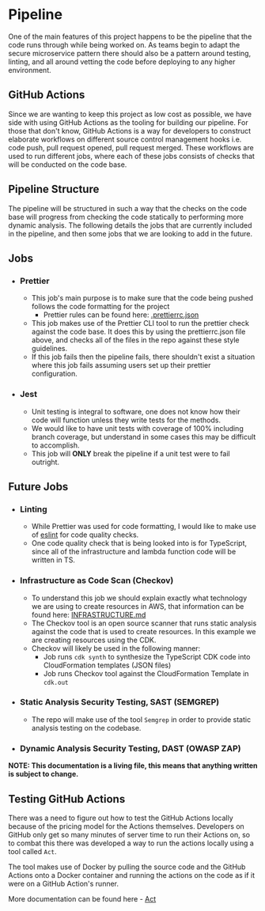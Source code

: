 # Pipeline
One of the main features of this project happens to be the pipeline that the code runs through while being worked on. As teams begin to adapt the secure microservice pattern there should also be a pattern around testing, linting, and all around vetting the code before deploying to any higher environment.


## GitHub Actions

Since we are wanting to keep this project as low cost as possible, we have side with using GitHub Actions as the tooling for building our pipeline. For those that don't know, GitHub Actions is a way for developers to construct elaborate workflows on different source control management hooks i.e. code push, pull request opened, pull request merged. These workflows are used to run different jobs, where each of these jobs consists of checks that will be conducted on the code base. 

## Pipeline Structure

The pipeline will be structured in such a way that the checks on the code base will progress from checking the code statically to performing more dynamic analysis. The following details the jobs that are currently included in the pipeline, and then some jobs that we are looking to add in the future.

## Jobs
- ### Prettier
    - This job's main purpose is to make sure that the code being pushed follows the code formatting for the project
        - Prettier rules can be found here: [.prettierrc.json](/src/.prettierrc.json) 
    - This job makes use of the Prettier CLI tool to run the prettier check against the code base. It does this by using the prettierrc.json file above, and checks all of the files in the repo against these style guidelines.
    - If this job fails then the pipeline fails, there shouldn't exist a situation where this job fails assuming users set up their prettier configuration.
- ### Jest
    - Unit testing is integral to software, one does not know how their code will function unless they write tests for the methods.
    - We would like to have unit tests with coverage of 100% including branch coverage, but understand in some cases this may be difficult to accomplish.
    - This job will **ONLY** break the pipeline if a unit test were to fail outright.

## Future Jobs
- ### Linting
    - While Prettier was used for code formatting, I would like to make use of [eslint](https://eslint.org/) for code quality checks.
    - One code quality check that is being looked into is for TypeScript, since all of the infrastructure and lambda function code will be written in TS.
- ### Infrastructure as Code Scan (Checkov)
    - To understand this job we should explain exactly what technology we are using to create resources in AWS, that information can be found here: [INFRASTRUCTURE.md](/docs/INFRASTRUCTURE.md)
    - The Checkov tool is an open source scanner that runs static analysis against the code that is used to create resources. In this example we are creating resources using the CDK.
    - Checkov will likely be used in the following manner:
        - Job runs `cdk synth` to synthesize the TypeScript CDK code into CloudFormation templates (JSON files)
        - Job runs Checkov tool against the CloudFormation Template in `cdk.out`
- ### Static Analysis Security Testing, SAST (SEMGREP)
  - The repo will make use of the tool `Semgrep` in order to provide static analysis testing on the codebase.
- ### Dynamic Analysis Security Testing, DAST (OWASP ZAP)



**NOTE: This documentation is a living file, this means that anything written is subject to change.**
 
## Testing GitHub Actions

There was a need to figure out how to test the GitHub Actions locally because of the pricing model for the Actions themselves. Developers on GitHub only get so many minutes of server time to run their Actions on, so to combat this there was developed a way to run the actions locally using a tool called `Act`.

The tool makes use of Docker by pulling the source code and the GitHub Actions onto a Docker container and running the actions on the code as if it were on a GitHub Action's runner. 

More documentation can be found here - [Act](https://github.com/nektos/act#readme)

